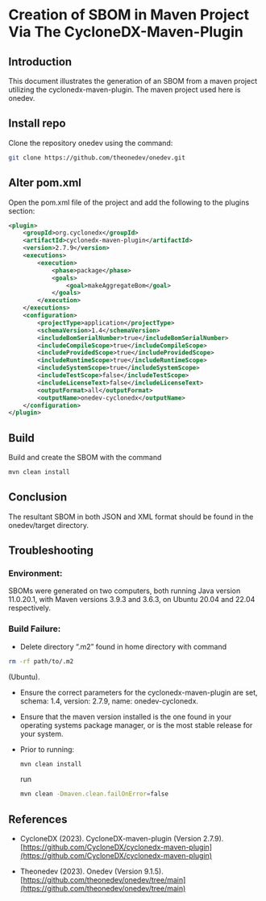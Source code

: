 # Creation of SBOM in Maven Project Via The CycloneDX-Maven-Plugin

## Introduction

This document illustrates the generation of an SBOM from a maven project utilizing the cyclonedx-maven-plugin. The maven project used here is onedev.

## Install repo

Clone the repository onedev using the command:

```bash
git clone https://github.com/theonedev/onedev.git
```

## Alter pom.xml

Open the pom.xml file of the project and add the following to the plugins section:

```xml
<plugin>
    <groupId>org.cyclonedx</groupId>
    <artifactId>cyclonedx-maven-plugin</artifactId>
    <version>2.7.9</version>
    <executions>
        <execution>
            <phase>package</phase>
            <goals>
                <goal>makeAggregateBom</goal>
            </goals>
        </execution>
    </executions>
    <configuration>
        <projectType>application</projectType>
        <schemaVersion>1.4</schemaVersion>
        <includeBomSerialNumber>true</includeBomSerialNumber>
        <includeCompileScope>true</includeCompileScope>
        <includeProvidedScope>true</includeProvidedScope>
        <includeRuntimeScope>true</includeRuntimeScope>
        <includeSystemScope>true</includeSystemScope>
        <includeTestScope>false</includeTestScope>
        <includeLicenseText>false</includeLicenseText>
        <outputFormat>all</outputFormat>
        <outputName>onedev-cyclonedx</outputName>
    </configuration>
</plugin>
```

## Build

Build and create the SBOM with the command


```bash
mvn clean install
```

## Conclusion

The resultant SBOM in both JSON and XML format should be found in the onedev/target directory.


## Troubleshooting

### Environment:

SBOMs were generated on two computers, both running Java version 11.0.20.1, with Maven versions 3.9.3 and 3.6.3, on Ubuntu 20.04 and 22.04 respectively.

### Build Failure:

* Delete directory “.m2” found in home directory with command 

```bash
rm -rf path/to/.m2
```
(Ubuntu).

* Ensure the correct parameters for the cyclonedx-maven-plugin are set, schema: 1.4, version: 2.7.9, name: onedev-cyclonedx. 

* Ensure that the maven version installed is the one found in your operating systems package manager, or is the most stable release for your system.

* Prior to running:

    ```bash
    mvn clean install
    ```

    run

    ```bash
    mvn clean -Dmaven.clean.failOnError=false
    ```



## References

* CycloneDX (2023). CycloneDX-maven-plugin (Version 2.7.9). [https://github.com/CycloneDX/cyclonedx-maven-plugin](https://github.com/CycloneDX/cyclonedx-maven-plugin)

* Theonedev (2023). Onedev (Version 9.1.5). [https://github.com/theonedev/onedev/tree/main](https://github.com/theonedev/onedev/tree/main)

